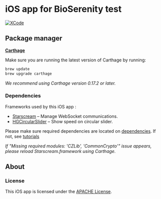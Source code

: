 # iOS app for BioSerenity test

[![XCode](https://img.shields.io/badge/stable-v8.3.3-ff69b4.svg)](https://itunes.apple.com/fr/app/xcode/id497799835?mt=12)

## Package manager

**[Carthage](https://github.com/carthage/carthage)**


Make sure you are running the latest version of Carthage by running:

```bash
brew update
brew upgrade carthage
```

_We recommend using Carthage version 0.17.2 or later._


### Dependencies

Frameworks used by this iOS app :
- [Starscream](https://github.com/daltoniam/Starscream) &ndash; Manage WebSocket communications.
- [HGCircularSlider](https://github.com/HamzaGhazouani/HGCircularSlider) &ndash; Show speed on circular slider.

Please make sure required dependencies are located on [dependencies](dependencies).
If not, see [tutorials](https://www.raywenderlich.com/109330/carthage-tutorial-getting-started)


_If "Missing required modules: 'CZLib', 'CommonCrypto'" issue appears, please reload Starscream.framework using Carthage._

## About
### License

This iOS app is licensed under the [APACHE License](https://github.com/hivinau/bioserenity/blob/master/LICENSE).
